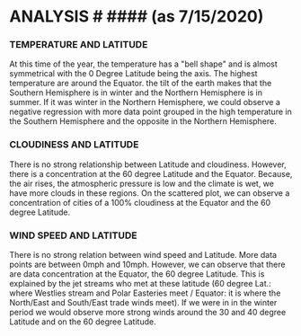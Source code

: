 # ANALYSIS # #### (as 7/15/2020) ####

### TEMPERATURE AND LATITUDE ###
At this time of the year, the temperature has a "bell shape" and is almost symmetrical with the 0 Degree Latitude being the axis. The highest temperature are around the Equator. the tilt of the earth makes that the Southern Hemisphere is in winter and the Northern Hemisphere is in summer. If it was winter in the Northern Hemisphere, we could observe a negative regression with more data point grouped in the high temperature in the Southern Hemisphere and the opposite in the Northern Hemisphere.

### CLOUDINESS AND LATITUDE ###
There is no strong relationship between Latitude and cloudiness. However, there is a concentration at the 60 degree Latitude and the Equator. Because, the air rises, the atmospheric pressure is low and the climate is wet, we have more clouds in these regions. On the scattered plot, we can observe a concentration of cities of a 100% cloudiness at the Equator and the 60 degree Latitude.

### WIND SPEED AND LATITUDE ###
There is no strong relation between wind speed and Latitude. More data points are between 0mph and 10mph. However, we can observe that there are data concentration at the Equator, the 60 degree Latitude. This is explained by the jet streams who met at these latitude (60 degree Lat.: where Westlies stream and Polar Easteries meet / Equator: it is where the North/East and South/East trade winds meet). If we were in in the winter period we would observe more strong winds around the 30 and 40 degree Latitude and on the 60 degree Latitude.